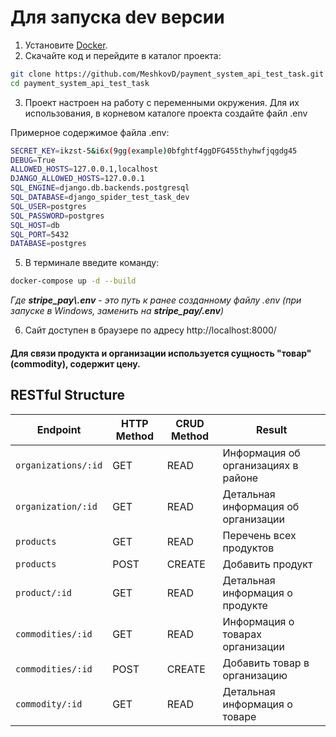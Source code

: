 # Для запуска dev версии


1. Установите [Docker](https://www.docker.com/).
2. Скачайте код и перейдите в каталог проекта:
```sh
git clone https://github.com/MeshkovD/payment_system_api_test_task.git
cd payment_system_api_test_task
```
3. Проект настроен на работу с переменными окружения. Для их использования, в корневом каталоге проекта создайте файл .env

Примерное содержимое файла .env:
```sh
SECRET_KEY=ikzst-5&i6x(9gg(example)0bfghtf4ggDFG455thyhwfjqgdg45
DEBUG=True
ALLOWED_HOSTS=127.0.0.1,localhost
DJANGO_ALLOWED_HOSTS=127.0.0.1
SQL_ENGINE=django.db.backends.postgresql
SQL_DATABASE=django_spider_test_task_dev
SQL_USER=postgres
SQL_PASSWORD=postgres
SQL_HOST=db
SQL_PORT=5432
DATABASE=postgres
```
 

5. В терминале введите команду:  
```sh
docker-compose up -d --build
```

*Где **stripe_pay\\.env** - это путь к ранее созданному файлу .env (при запуске в Windows, заменить на **stripe_pay/.env**)*


6. Сайт доступен в браузере по адресу http://localhost:8000/



#### Для связи продукта и организации используется сущность "товар"(commodity), содержит цену.

## RESTful Structure

| Endpoint              | HTTP Method | CRUD Method | Result                              |
|-----------------------|-------------|-------------|-------------------------------------|
| `organizations/:id`   | GET         | READ        | Информация об организациях в районе |
| `organization/:id`    | GET         | READ        | Детальная информация об организации |
| `products`            | GET         | READ        | Перечень всех продуктов             |
| `products`            | POST        | CREATE      | Добавить продукт                    |
| `product/:id`         | GET         | READ        | Детальная информация о продукте     |
| `commodities/:id`     | GET         | READ        | Информация о товарах организации    |
| `commodities/:id`     | POST        | CREATE      | Добавить товар в организацию        |
| `commodity/:id`       | GET         | READ        | Детальная информация о товаре       |